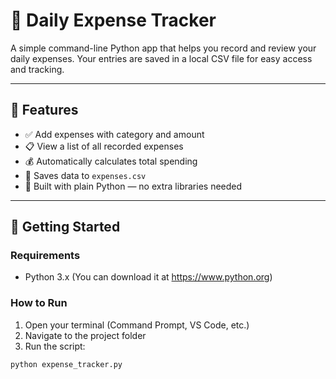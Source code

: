 # 🧾 Daily Expense Tracker

A simple command-line Python app that helps you record and review your daily expenses. Your entries are saved in a local CSV file for easy access and tracking.

---

## 📌 Features

- ✅ Add expenses with category and amount
- 📋 View a list of all recorded expenses
- 💰 Automatically calculates total spending
- 💾 Saves data to `expenses.csv`
- 🐍 Built with plain Python — no extra libraries needed

---

## 🚀 Getting Started

### Requirements
- Python 3.x (You can download it at https://www.python.org)

### How to Run

1. Open your terminal (Command Prompt, VS Code, etc.)
2. Navigate to the project folder
3. Run the script:
```bash
python expense_tracker.py
